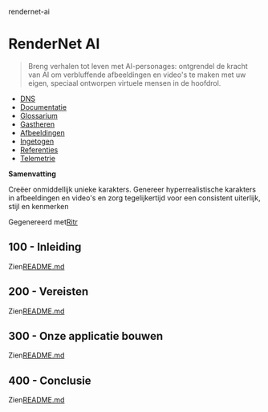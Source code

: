 rendernet-ai

# RenderNet AI

> Breng verhalen tot leven met AI-personages: ontgrendel de kracht van AI om verbluffende afbeeldingen en video's te maken met uw eigen, speciaal ontworpen virtuele mensen in de hoofdrol.

-   [DNS](./DNS.md)
-   [Documentatie](./DOCUMENTATION.md)
-   [Glossarium](./GLOSSARY.md)
-   [Gastheren](./HOSTS.md)
-   [Afbeeldingen](./IMAGES.md)
-   [Ingetogen](./PODMAN.md)
-   [Referenties](./REFERENCES.md)
-   [Telemetrie](./TELEMETRY.md)

**Samenvatting**

Creëer onmiddellijk unieke karakters. Genereer hyperrealistische karakters in afbeeldingen en video's en zorg tegelijkertijd voor een consistent uiterlijk, stijl en kenmerken

Gegenereerd met[Ritr](https://app.rytr.me)

## 100 - Inleiding

Zien[README.md](./100/README.md)

## 200 - Vereisten

Zien[README.md](./200/README.md)

## 300 - Onze applicatie bouwen

Zien[README.md](./300/README.md)

## 400 - Conclusie

Zien[README.md](./400/README.md)
